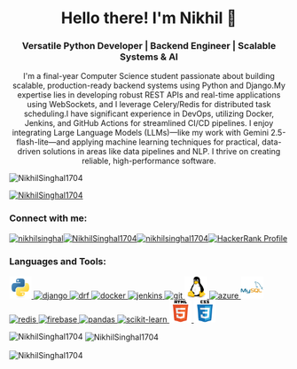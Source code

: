 <h1 align="center">Hello there! I'm Nikhil 👋</h1><h3 align="center">Versatile Python Developer | Backend Engineer | Scalable Systems & AI</h3><p align="center">I'm a final-year Computer Science student passionate about building scalable, production-ready backend systems using Python and Django.My expertise lies in developing robust REST APIs and real-time applications using WebSockets, and I leverage Celery/Redis for distributed task scheduling.I have significant experience in DevOps, utilizing Docker, Jenkins, and GitHub Actions for streamlined CI/CD pipelines. I enjoy integrating Large Language Models (LLMs)—like my work with Gemini 2.5-flash-lite—and applying machine learning techniques for practical, data-driven solutions in areas like data pipelines and NLP. I thrive on creating reliable, high-performance software.</p><p align="left"> <img src="https://www.google.com/search?q=https://komarev.com/ghpvc/%3Fusername%3DNikhilSinghal1704%26label%3DProfile%2520views%26color%3D0e75b6%26style%3Dflat" alt="NikhilSinghal1704" /> </p><p align="left"> <a href="https://github.com/ryo-ma/github-profile-trophy"><img src="https://www.google.com/search?q=https://github-profile-trophy.vercel.app/%3Fusername%3DNikhilSinghal1704" alt="NikhilSinghal1704" /></a> </p><h3 align="left">Connect with me:</h3><p align="left"><!-- Using icons from the generator, only linking those available in the resume. --><a href="https://linkedin.com/in/nikhil-singhal-0a5b83206" target="blank"><img align="center" src="https://raw.githubusercontent.com/rahuldkjain/github-profile-readme-generator/master/src/images/icons/Social/linked-in-alt.svg" alt="nikhilsinghal" height="30" width="40" /></a><a href="https://github.com/NikhilSinghal1704" target="_blank"><img align="center" src="https://www.google.com/search?q=https://raw.githubusercontent.com/rahuldkjain/github-profile-readme-generator/master/src/images/icons/Social/github.svg" alt="NikhilSinghal1704" height="30" width="40" /></a><a href="mailto:nikhilsinghal1704@gmail.com" target="blank"><img align="center" src="https://www.google.com/search?q=https://raw.githubusercontent.com/rahuldkjain/github-profile-readme-generator/master/src/images/icons/Social/gmail.svg" alt="nikhilsinghal1704" height="30" width="40" /></a><a href="https://www.hackerrank.com/your-username" target="blank"><img align="center" src="https://raw.githubusercontent.com/rahuldkjain/github-profile-readme-generator/master/src/images/icons/Social/hackerrank.svg" alt="HackerRank Profile" height="30" width="40" /></a></p><h3 align="left">Languages and Tools:</h3><p align="left"><!-- Python & Django Ecosystem --><a href="https://www.python.org" target="_blank" rel="noreferrer"> <img src="https://raw.githubusercontent.com/devicons/devicon/master/icons/python/python-original.svg" alt="python" width="40" height="40"/> </a><a href="https://www.djangoproject.com/" target="_blank" rel="noreferrer"> <img src="https://www.google.com/search?q=https://cdn.worldvectorlogo.com/logos/django.svg" alt="django" width="40" height="40"/> </a><a href="https://www.google.com/search?q=https://www.djangoproject.com/frameworks/rest/" target="_blank" rel="noreferrer"> <img src="https://www.google.com/search?q=https://www.vectorlogo.zone/logos/djangoproject/djangoproject-icon.svg" alt="drf" width="40" height="40"/> </a><!-- DevOps & Deployment --><a href="https://www.docker.com/" target="_blank" rel="noreferrer"> <img src="https://www.google.com/search?q=https://raw.githubusercontent.com/devicons/devicon/master/icons/docker/docker-original-wordmark.svg" alt="docker" width="40" height="40"/> </a><a href="https://www.jenkins.io" target="_blank" rel="noreferrer"> <img src="https://www.google.com/search?q=https://www.vectorlogo.zone/logos/jenkins/jenkins-icon.svg" alt="jenkins" width="40" height="40"/> </a><a href="https://git-scm.com/" target="_blank" rel="noreferrer"> <img src="https://www.vectorlogo.zone/logos/git-scm/git-scm-icon.svg" alt="git" width="40" height="40"/> </a><a href="https://www.linux.org/" target="_blank" rel="noreferrer"> <img src="https://raw.githubusercontent.com/devicons/devicon/master/icons/linux/linux-original.svg" alt="linux" width="40" height="40"/> </a><a href="https://azure.microsoft.com/en-in/" target="_blank" rel="noreferrer"> <img src="https://www.google.com/search?q=https://www.vectorlogo.zone/logos/microsoft_azure/microsoft_azure-icon.svg" alt="azure" width="40" height="40"/> </a><!-- Databases & Caching --><a href="https://www.mysql.com/" target="_blank" rel="noreferrer"> <img src="https://raw.githubusercontent.com/devicons/devicon/master/icons/mysql/mysql-original-wordmark.svg" alt="mysql" width="40" height="40"/> </a><a href="https://redis.io" target="_blank" rel="noreferrer"> <img src="https://www.google.com/search?q=https://raw.githubusercontent.com/devicons/devicon/master/icons/redis/redis-original-wordmark.svg" alt="redis" width="40" height="40"/> </a><a href="https://firebase.google.com/" target="_blank" rel="noreferrer"> <img src="https://www.google.com/search?q=https://www.vectorlogo.zone/logos/firebase/firebase-icon.svg" alt="firebase" width="40" height="40"/> </a><!-- Data/ML & Frontend Basics --><a href="https://pandas.pydata.org/" target="_blank" rel="noreferrer"> <img src="https://www.google.com/search?q=https://raw.githubusercontent.com/devicons/devicon/master/icons/pandas/pandas-original.svg" alt="pandas" width="40" height="40"/> </a><a href="https://scikit-learn.org/" target="_blank" rel="noreferrer"> <img src="https://www.google.com/search?q=https://upload.wikimedia.org/wikipedia/commons/0/05/Scikit_learn_logo_small.svg" alt="scikit-learn" width="40" height="40"/> </a><a href="https://www.w3.org/html/" target="_blank" rel="noreferrer"> <img src="https://raw.githubusercontent.com/devicons/devicon/master/icons/html5/html5-original-wordmark.svg" alt="html5" width="40" height="40"/> </a><a href="https://www.w3schools.com/css/" target="_blank" rel="noreferrer"> <img src="https://raw.githubusercontent.com/devicons/devicon/master/icons/css3/css3-original-wordmark.svg" alt="css3" width="40" height="40"/> </a></p><!-- GitHub Stats --><p><img align="left" src="https://www.google.com/search?q=https://github-readme-stats.vercel.app/api/top-langs%3Fusername%3DNikhilSinghal1704%26show_icons%3Dtrue%26locale%3Den%26layout%3Dcompact%26theme%3Ddark" alt="NikhilSinghal1704" /></p><p>&nbsp;<img align="center" src="https://www.google.com/search?q=https://github-readme-stats.vercel.app/api%3Fusername%3DNikhilSinghal1704%26show_icons%3Dtrue%26locale%3Den%26theme%3Ddark" alt="NikhilSinghal1704" /></p><p><img align="center" src="https://www.google.com/search?q=https://streak-stats.demolab.com%3Fuser%3DNikhilSinghal1704%26type%3Dpng%26theme%3Ddark" alt="NikhilSinghal1704" /></p>
